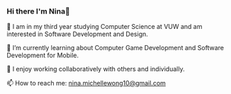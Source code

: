 ### Hi there I'm Nina🐳

🤠 I am in my third year studying Computer Science at VUW and am interested in Software Development and Design.

🔭 I’m currently learning about Computer Game Development and Software Development for Mobile.

🐙 I enjoy working collaboratively with others and individually. 

📫 How to reach me: nina.michellewong10@gmail.com

<!--
**ninamichellewong10/ninamichellewong10** is a ✨ _special_ ✨ repository because its `README.md` (this file) appears on your GitHub profile.

Here are some ideas to get you started:

- 🔭 I’m currently working on ...
- 🌱 I’m currently learning ...
- 👯 I’m looking to collaborate on ...
- 🤔 I’m looking for help with ...
- 💬 Ask me about ...
- 📫 How to reach me: ...
- 😄 Pronouns: ...
- ⚡ Fun fact: ...
-->
